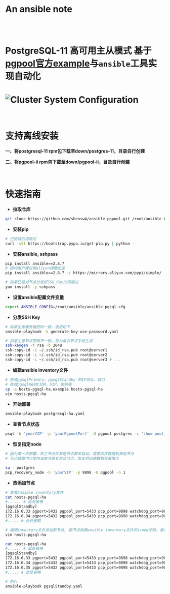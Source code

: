 
<br/>

# **An ansible note**

<br/>
<br/>

# PostgreSQL-11 高可用主从模式 基于[pgpool官方example](https://www.pgpool.net/docs/latest/en/html/example-cluster.html)与`ansible`工具实现自动化
# ![Cluster System Configuration](https://www.pgpool.net/docs/latest/en/html/cluster_40.gif)

<br/>

# 支持离线安装
**一、将postgresql-11 rpm包下载至down/postgres-11，目录自行创建**

**二、将pgpool-ii rpm包下载至down/pgpool-ii，目录自行创建**

<br/>

# 快速指南
- **拉取仓库**
``` bash
git clone https://github.com/shensw4/ansible-pgpool.git /root/ansible && cd /root/ansible
```

- **安装pip** 
``` bash
# 已安装的请跳过
curl -sSl https://bootstrap.pypa.io/get-pip.py | python -
```
- **安装ansible, sshpass**
``` bash
pip install ansible==2.8.7
# 国内用户建议用aliyun镜像加速
pip install ansible==2.8.7 -i https://mirrors.aliyun.com/pypi/simple/

# 如果已经对节点分发好SSH Key的请跳过
yum install -y sshpass
```

- **设置ansible配置文件变量**
``` bash
export ANSIBLE_CONFIG=/root/ansible/ansible_pgsql.cfg
```

- **分发SSH Key** 
``` bash
# 如果主备服务器密码一致，使用如下
ansible-playbook -k generate-key-use-password.yaml

# 如果主备节点密码不一致，则为每台节点手动生成
ssh-keygen -t rsa -b 2048
ssh-copy-id -i ~/.ssh/id_rsa.pub root@server1
ssh-copy-id -i ~/.ssh/id_rsa.pub root@server2
ssh-copy-id -i ~/.ssh/id_rsa.pub root@server3 # ...
```

- **编辑ansible inventory文件**
``` bash
# 修改pgsqlPrimary，pgsqlStandby 的IP地址，端口
# 修改pgsqlHA的CIDR，VIP，密码等
cp -a hosts-pgsql-ha.example hosts-pgsql-ha
vim hosts-pgsql-ha
```

- **开始部署**
``` bash
ansible-playbook postgresql-ha.yaml
```

- **查看节点状态**
``` bash
psql -h 'yourVIP' -p 'yourPgpoolPort' -U pgpool postgres -c "show pool_nodes"
```

- **恢复指定node**
``` bash
# 因为第一次部署，除主节点外其他节点都未启动，需要同步数据到其他节点
# 节点故障也可使用该命令恢复启动节点，恢复时间随数据容量增大

su - postgres
pcp_recovery_node -h 'yourVIP' -p 9898 -U pgpool -n 1
``` 

- **热添加节点**
```bash
# 查看ansible inventory文件
cat hosts-pgsql-ha
#...... # 此处省略
[pgsqlStandby]
172.16.0.33 pgport=5432 pgpool_port=5433 pcp_port=9898 watchdog_port=9000 wd_heartbeat_port=9694 isnew=false
172.16.0.34 pgport=5432 pgpool_port=5433 pcp_port=9898 watchdog_port=9000 wd_heartbeat_port=9694 isnew=false
#..... # 此处省略

# 编辑inventory文件添加新节点, 新节点依赖ansible inventory文件的isnew字段，需设置'isnew'=true
vim hosts-pgsql-ha

cat hosts-pgsql-ha
#...... # 此处省略
[pgsqlStandby]
172.16.0.33 pgport=5432 pgpool_port=5433 pcp_port=9898 watchdog_port=9000 wd_heartbeat_port=9694 isnew=false
172.16.0.34 pgport=5432 pgpool_port=5433 pcp_port=9898 watchdog_port=9000 wd_heartbeat_port=9694 isnew=false
172.16.0.35 pgport=5432 pgpool_port=5433 pcp_port=9898 watchdog_port=9000 wd_heartbeat_port=9694 isnew=true
#..... # 此处省略

# 执行
ansible-playbook pgsqlStandby.yaml
```
